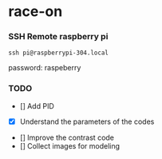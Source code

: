 # race-on

### SSH Remote raspberry pi
```
ssh pi@raspberrypi-304.local
```

password: raspeberry

### TODO
- [] Add PID 
- [x] Understand the parameters of the codes
- [] Improve the contrast code
- [] Collect images for modeling
